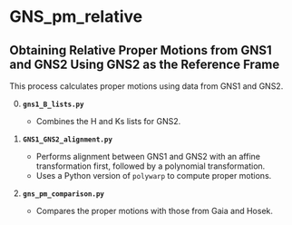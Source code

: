 # GNS_pm_relative

## Obtaining Relative Proper Motions from GNS1 and GNS2 Using GNS2 as the Reference Frame

This process calculates proper motions using data from GNS1 and GNS2.

0. **`gns1_B_lists.py`**  
   - Combines the H and Ks lists for GNS2.

1. **`GNS1_GNS2_alignment.py`**
   - Performs alignment between GNS1 and GNS2 with an affine transformation first, followed by a polynomial transformation.
   - Uses a Python version of `polywarp` to compute proper motions.

2. **`gns_pm_comparison.py`**   
   - Compares the proper motions with those from Gaia and Hosek.
